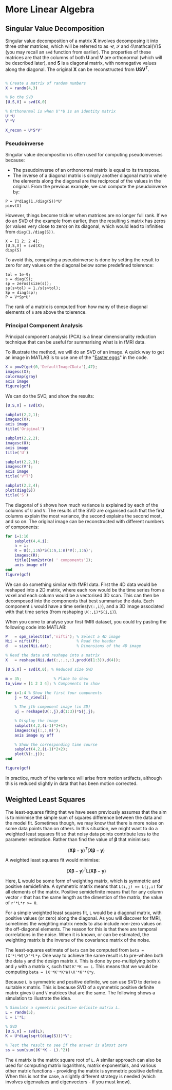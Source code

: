 # More Linear Algebra

## Singular Value Decomposition

Singular value decomposition of a matrix $\mathbf{X}$ involves decomposing it into three other matrices,
which will be referred to as $\mathcal{U}$, $\mathcal{S}$ and 4\mathcal{V}$ (you may recall an ``svd`` function from earlier).
The properties of these matrices are that the columns of both $\mathbf{U}$ and $\mathbf{V}$ are orthonormal (which will be described later),
and $\mathbf{S}$ is a diagonal matrix, with nonnegative values along the diagonal.
The original $\mathbf{X}$ can be reconstructed from $\mathbf{U} \mathbf{S} \mathbf{V}^T$.
```matlab

% Create a matrix of random numbers
X = randn(4,3)

% Do the SVD
[U,S,V] = svd(X,0)

% Orthonormal is when U'*U is an identity matrix
U'*U
V'*V

X_recon = U*S*V'
```

### Pseudoinverse
Singular value decomposition is often used for computing pseudoinverses because:
* The pseudoinverse of an orthonormal matrix is equal to its transpose.
* The inverse of a diagonal matrix is simply another diagonal matrix where the elements along the diagonal are the reciprocal of the values in the original.
From the previous example, we can compute the pseudoinverse by:
```
P = V*diag(1./diag(S))*U'
pinv(X)
```

However, things become trickier when matrices are no longer full rank.
If we do an SVD of the example from earlier,
then the resulting ``S`` matrix has zeros (or values very close to zero) on its diagonal, which would lead to infinities from ``diag(1./diag(S))``.
```
X = [1 2; 2 4];
[U,S,V] = svd(X);
disp(S)
```

To avoid this, computing a pseudoinverse is done by setting the result to zero for any values on the diagonal below some predefined tolerence:
```
tol = 1e-9;
s = diag(S);
sp = zeros(size(s));
sp(s>tol) = 1./s(s>tol);
Sp = diag(sp);
P = V*Sp*U'
```

The rank of a matrix is computed from how many of these diagonal elements of ``S`` are above the tolerence.

### Principal Component Analysis
Principal component analysis (PCA) is a linear dimensionality reduction technique that can be useful for summarising what is in fMRI data.

To illustrate the method, we will do an SVD of an image.
A quick way to get an image in MATLAB is to use one of the "[Easter eggs](https://blogs.mathworks.com/steve/2006/10/17/the-story-behind-the-matlab-default-image/)" in the code.
```matlab
X = pow2(get(0,'DefaultImageCData'),47);
imagesc(X);
colormap(gray)
axis image
figure(gcf)
```

We can do the SVD, and show the results:
```matlab
[U,S,V] = svd(X);

subplot(2,2,1);
imagesc(X);
axis image
title('Original')

subplot(2,2,2);
imagesc(U);
axis image
title('U')

subplot(2,2,3);
imagesc(V');
axis image
title('V^T')

subplot(2,2,4);
plot(diag(S))
title('S')
```

The diagonal of ``S`` shows how much variance is explained by each of the columns of ``U`` and ``V``.
The results of the SVD are organised such that the first columns explain the most variance, the second explains the second most, and so on.
The original image can be reconstructed with different numbers of components:
```matlab
for i=1:16
    subplot(4,4,i);
    n = i;
    R = U(:,1:n)*S(1:n,1:n)*V(:,1:n)';
    imagesc(R);
    title([num2str(n) ' components']);
    axis image off
end
figure(gcf)
```

We can do something similar with fMRI data.  First the 4D data would be reshaped into a 2D matrix,
where each row would be the time series from a voxel and each column would be a vectorised 3D scan.
This can then be decomposed into the components that best summarise the data.
Each component ``i`` would have a time series(``V(:,i)``), and a 3D image associated with that time series (from reshaping ``U(:,i)*S(i,i)``).

When you come to analyse your first fMRI dataset, you could try pasting the following code into MATLAB:
```matlab
P   = spm_select(Inf,'nifti'); % Select a 4D image
Nii = nifti(P);                % Read the header
d   = size(Nii.dat);           % Dimensions of the 4D image

% Read the data and reshape into a matrix
X   = reshape(Nii.dat(:,:,:,:),prod(d(1:3)),d(4));

[U,S,V] = svd(X,0); % Reduced size SVD

m = 35;              % Plane to show
to_view = [1 2 3 4]; % Components to show

for i=1:4 % Show the first four components
    j = to_view[i];

    % The jth component image (in 3D)
    uj = reshape(U(:,j),d(1:3))*S(j,j);

    % Display the image
    subplot(4,2,(i-1)*2+1);
    imagesc(uj(:,:,m)');
    axis image xy off

    % Show the corresponding time course
    subplot(4,2,(i-1)*2+2);
    plot(V(:,j));
end

figure(gcf)
```
In practice, much of the variance will arise from motion artifacts, although this is reduced
slightly in data that has been motion corrected.

## Weighted Least Squares
The least-squares fitting that we have seen previously assumes that the aim is to minimise the simple sum of squares difference between the data and the model fit.
Sometimes though, we may know that there is more noise on some data points than on others.
In this situation, we might want to do a weighted least squares fit so that noisy data points contribute less to the parameter estimation.
Rather than find the value of $\boldsymbol{\beta}$ that minimises:

$$
(\mathbf{X} \boldsymbol{\beta} - \mathbf{y})^T (\mathbf{X} \boldsymbol{\beta} - \mathbf{y})
$$

A weighted least squares fit would minimise:

$$
(\mathbf{X} \boldsymbol{\beta} - \mathbf{y})^T \mathbf{L} (\mathbf{X} \boldsymbol{\beta} - \mathbf{y})
$$

Here, $\mathbf{L}$ would be some form of weighting matrix, which is symmetric and positive semidefinite.
A symmetric matrix means that ``L(i,j) == L(j,i)`` for all elements of the matrix.
Positive semidefinite means that for any column vector ``r`` that has the same length as the dimention of the matrix, the value of ``r'*L*r >= 0``.

For a simple weighted least squares fit, ``L`` would be a diagonal matrix, with positive values (or zero) along the diagonal.
As you will discover for fMRI, sometimes the weighting matrix needs to also include non-zero values on the off-diagonal elements.
The reason for this is that there are temporal correlations in the noise.
When it is known, or can be estimated, the weighting matrix is the inverse of the covariance matrix of the noise.

The least-squares estimate of ``beta`` can be computed from ``beta = (X'*L*W)\X'*L*y``.
One way to achieve the same result is to pre-whiten both the data ``y`` and the design matrix ``X``.
This is done by pre-multiplying both ``X`` and ``y`` with a matrix ``K``, such that ``K'*K == L``.
This means that we would be computing ``beta = (X'*K'*K*W)\X'*K'*K*y``.

Because ``L`` is symmetric and positive definite, we can use SVD to derive a suitable ``K`` matrix.
This is because SVD of a symmetric positive definite matrix gives ``U`` and ``V`` matrices that are the same.
The following shows a simulation to illustrate the idea.
```matlab
% Simulate a symmetric positive definite matrix L.
L = randn(5);
L = L'*L;

% SVD
[U,S,V] = svd(L);
K = U*diag(sqrt(diag(S)))*V';

% Test the result to see if the answer is almost zero
ss = sum(sum((K'*K - L).^2))
```

The ``K`` matrix is the matrix square root of ``L``.
A similar approach can also be used for computing matrix logarithms, matrix exponentials, and various other matrix functions - providing the matrix is symmetric positive definite.
When this is not the case, a slightly different strategy is needed (which involves eigenvalues and eigenvectors - if you must know).



